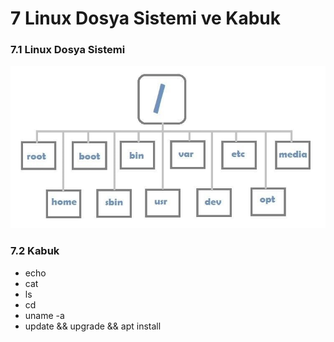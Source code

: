 # 7 Linux Dosya Sistemi ve Kabuk

### 7.1 Linux Dosya Sistemi
![Linux Dosya Sistemi](static/linux_file_system.jpg)

### 7.2 Kabuk
* echo
* cat
* ls
* cd
* uname -a
* update && upgrade && apt install